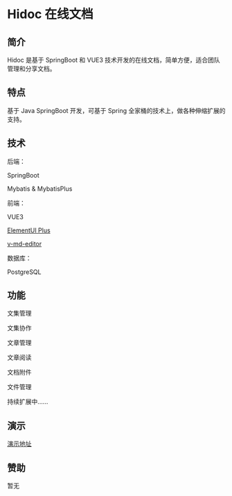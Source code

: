 # Hidoc 在线文档
## 简介

Hidoc 是基于 SpringBoot 和 VUE3 技术开发的在线文档，简单方便，适合团队管理和分享文档。



## 特点

基于 Java SpringBoot 开发，可基于 Spring 全家桶的技术上，做各种伸缩扩展的支持。



## 技术

后端：

SpringBoot

Mybatis & MybatisPlus

前端：

VUE3

[ElementUI Plus](https://element-plus.gitee.io/#/zh-CN)

[v-md-editor](https://ckang1229.gitee.io/vue-markdown-editor/zh/)

数据库：

PostgreSQL



## 功能

文集管理

文集协作

文章管理

文章阅读

文档附件

文件管理

持续扩展中......



## 演示

[演示地址](http://101.132.159.3:8080/)



## 赞助

暂无

